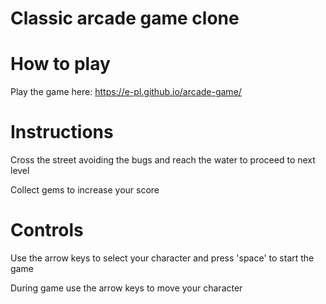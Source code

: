 Classic arcade game clone
===============================

How to play
===============================

Play the game here: https://e-pl.github.io/arcade-game/

Instructions
===============================

Cross the street avoiding the bugs and reach the water to proceed to next level

Collect gems to increase your score


Controls
===============================

Use the arrow keys to select your character and press 'space' to start the game

During game use the arrow keys to move your character

